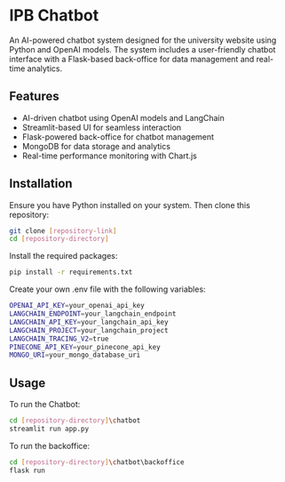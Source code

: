 # IPB Chatbot

An AI-powered chatbot system designed for the university website using Python and OpenAI models. The system includes a user-friendly chatbot interface with a Flask-based back-office for data management and real-time analytics.

## Features
- AI-driven chatbot using OpenAI models and LangChain  
- Streamlit-based UI for seamless interaction  
- Flask-powered back-office for chatbot management  
- MongoDB for data storage and analytics  
- Real-time performance monitoring with Chart.js  

## Installation

Ensure you have Python installed on your system. Then clone this repository:
```bash
git clone [repository-link]
cd [repository-directory]
```
Install the required packages:
```bash
pip install -r requirements.txt
```
Create your own .env file with the following variables:
```bash
OPENAI_API_KEY=your_openai_api_key
LANGCHAIN_ENDPOINT=your_langchain_endpoint
LANGCHAIN_API_KEY=your_langchain_api_key
LANGCHAIN_PROJECT=your_langchain_project
LANGCHAIN_TRACING_V2=true
PINECONE_API_KEY=your_pinecone_api_key
MONGO_URI=your_mongo_database_uri
```

## Usage

To run the Chatbot:
```bash
cd [repository-directory]\chatbot
streamlit run app.py
```
To run the backoffice:
```bash
cd [repository-directory]\chatbot\backoffice
flask run
```
